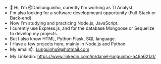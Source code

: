 - 👋 Hi, I’m @Danlunguinho, curently I'm working as TI Analyst.
- I'm also looking for a software developmeant opportunity (Full-Stack or Back-end). 
- Now I'm studying and practicing Node.js, JavaScript.
- I curently use Express.js, and for the database Mongoose or Sequelize to develop my projects.
- But I also know HTML, Python Flask, SQL language.
- I Have a few projects here, mainly in Node.js and Python.
- My email📫: Lunguinho9@hotmail.com 
- My Linkedin: https://www.linkedin.com/in/daniel-lunguinho-a49a621a1/
